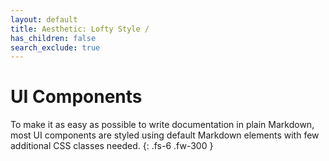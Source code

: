 ```yaml
---
layout: default
title: Aesthetic: Lofty Style /
has_children: false
search_exclude: true
---
```


# UI Components

To make it as easy as possible to write documentation in plain Markdown, most UI components are styled using default Markdown elements with few additional CSS classes needed.
{: .fs-6 .fw-300 }
